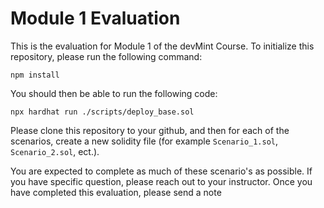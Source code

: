 # Module 1 Evaluation

This is the evaluation for Module 1 of the devMint Course. To initialize this repository, please run the following command:

`npm install`

You should then be able to run the following code:

`npx hardhat run ./scripts/deploy_base.sol`

Please clone this repository to your github, and then for each of the scenarios, create a new solidity file (for example `Scenario_1.sol`, `Scenario_2.sol`, ect.).

You are expected to complete as much of these scenario's as possible. If you have specific question, please reach out to your instructor. Once you have completed this evaluation, please send a note